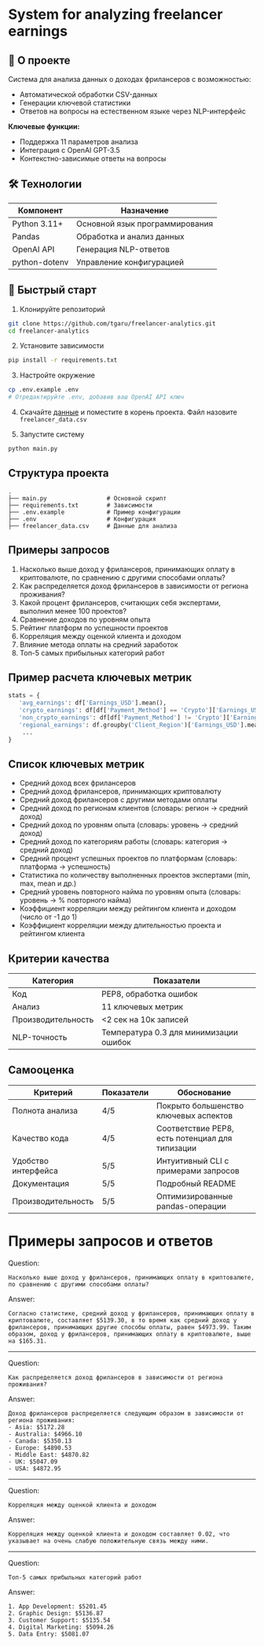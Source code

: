# System for analyzing freelancer earnings

## 📌 О проекте

Система для анализа данных о доходах фрилансеров с возможностью:
- Автоматической обработки CSV-данных
- Генерации ключевой статистики
- Ответов на вопросы на естественном языке через NLP-интерфейс

**Ключевые функции:**
- Поддержка 11 параметров анализа
- Интеграция с OpenAI GPT-3.5
- Контекстно-зависимые ответы на вопросы

## 🛠 Технологии

| Компонент     | Назначение                          |
|---------------|-------------------------------------|
| Python 3.11+  | Основной язык программирования      |
| Pandas        | Обработка и анализ данных           |
| OpenAI API    | Генерация NLP-ответов               |
| python-dotenv | Управление конфигурацией            |


## 🚀 Быстрый старт

1. Клонируйте репозиторий
```bash
git clone https://github.com/tgaru/freelancer-analytics.git
cd freelancer-analytics
```

2. Установите зависимости
```bash
pip install -r requirements.txt
```

3. Настройте окружение
```bash
cp .env.example .env
# Отредактируйте .env, добавив ваш OpenAI API ключ
```

4. Скачайте [данные](https://www.kaggle.com/datasets/shohinurpervezshohan/freelancer-earnings-and-job-trends?resource=download) и поместите в корень проекта. Файл назовите `freelancer_data.csv`

5. Запустите систему
```bash
python main.py
```

## Структура проекта
```
.
├── main.py                 # Основной скрипт
├── requirements.txt        # Зависимости
├── .env.example            # Пример конфигурации
├── .env                    # Конфигурация
├── freelancer_data.csv     # Данные для анализа
```


## Примеры запросов
1. Насколько выше доход у фрилансеров, принимающих оплату в криптовалюте, по сравнению с другими способами оплаты?
2. Как распределяется доход фрилансеров в зависимости от региона проживания?
3. Какой процент фрилансеров, считающих себя экспертами, выполнил менее 100 проектов?
4. Сравнение доходов по уровням опыта
5. Рейтинг платформ по успешности проектов
6. Корреляция между оценкой клиента и доходом
7. Влияние метода оплаты на средний заработок
8. Топ-5 самых прибыльных категорий работ

## Пример расчета ключевых метрик
```python
stats = {
   'avg_earnings': df['Earnings_USD'].mean(),
   'crypto_earnings': df[df['Payment_Method'] == 'Crypto']['Earnings_USD'].mean(),
   'non_crypto_earnings': df[df['Payment_Method'] != 'Crypto']['Earnings_USD'].mean(),
   'regional_earnings': df.groupby('Client_Region')['Earnings_USD'].mean().to_dict(),
    ...
}
```

## Список ключевых метрик
- Средний доход всех фрилансеров
- Средний доход фрилансеров, принимающих криптовалюту
- Средний доход фрилансеров с другими методами оплаты
- Средний доход по регионам клиентов (словарь: регион → средний доход)
- Средний доход по уровням опыта (словарь: уровень → средний доход)
- Средний доход по категориям работы (словарь: категория → средний доход)
- Средний процент успешных проектов по платформам (словарь: платформа → успешность)
- Статистика по количеству выполненных проектов экспертами (min, max, mean и др.)
- Средний уровень повторного найма по уровням опыта (словарь: уровень → % повторного найма)
- Коэффициент корреляции между рейтингом клиента и доходом (число от -1 до 1)
- Коэффициент корреляции между длительностью проекта и рейтингом клиента


## Критерии качества

| Категория          | Показатели                             |
|--------------------|----------------------------------------|
| Код                | PEP8, обработка ошибок                 |
| Анализ             | 11 ключевых метрик                     |
| Производительность | <2 сек на 10к записей                  |
| NLP-точность       | Температура 0.3 для минимизации ошибок |


## Самооценка

| Критерий            | Показатели | Обоснование                                     |
|---------------------|------------|-------------------------------------------------|
| Полнота анализа     | 4/5        | Покрыто большенство ключевых аспектов           |
| Качество кода       | 4/5        | Соответствие PEP8, есть потенциал для типизации |
| Удобство интерфейса | 5/5        | Интуитивный CLI с примерами запросов            |
| Документация        | 5/5        | Подробный README                                |
| Производительность  | 5/5        | Оптимизированные pandas-операции                |


# Примеры запросов и ответов

Question:

```Насколько выше доход у фрилансеров, принимающих оплату в криптовалюте, по сравнению с другими способами оплаты?```

Answer: 

```Согласно статистике, средний доход у фрилансеров, принимающих оплату в криптовалюте, составляет $5139.30, в то время как средний доход у фрилансеров, принимающих другие способы оплаты, равен $4973.99. Таким образом, доход у фрилансеров, принимающих оплату в криптовалюте, выше на $165.31.``` 

-------

Question: 

```Как распределяется доход фрилансеров в зависимости от региона проживания?```

Answer: 

```
Доход фрилансеров распределяется следующим образом в зависимости от региона проживания:
- Asia: $5172.28
- Australia: $4966.10
- Canada: $5350.13
- Europe: $4890.53
- Middle East: $4870.82
- UK: $5047.09
- USA: $4872.95 
```

-------

Question:

```Корреляция между оценкой клиента и доходом```

Answer:

```Корреляция между оценкой клиента и доходом составляет 0.02, что указывает на очень слабую положительную связь между ними.``` 

-------

Question: 

```Топ-5 самых прибыльных категорий работ```

Answer: 

```
1. App Development: $5201.45
2. Graphic Design: $5136.87
3. Customer Support: $5135.54
4. Digital Marketing: $5094.26
5. Data Entry: $5081.07 
```
